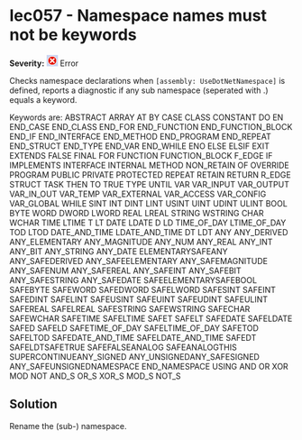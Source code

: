 # Iec057 - Namespace names must not be keywords

**Severity:** ![Error](../images/Error.png) Error

Checks namespace declarations when `[assembly: UseDotNetNamespace]` is defined, reports a diagnostic if any sub namespace (seperated with .) equals a keyword.

Keywords are:
ABSTRACT
ARRAY
AT
BY
CASE
CLASS
CONSTANT
DO
EN
END_CASE
END_CLASS
END_FOR
END_FUNCTION
END_FUNCTION_BLOCK
END_IF
END_INTERFACE
END_METHOD
END_PROGRAM
END_REPEAT
END_STRUCT
END_TYPE
END_VAR
END_WHILE
ENO
ELSE
ELSIF
EXIT
EXTENDS
FALSE
FINAL
FOR
FUNCTION
FUNCTION_BLOCK
F_EDGE
IF
IMPLEMENTS
INTERFACE
INTERNAL
METHOD
NON_RETAIN
OF
OVERRIDE
PROGRAM
PUBLIC
PRIVATE
PROTECTED
REPEAT
RETAIN
RETURN
R_EDGE
STRUCT
TASK
THEN
TO
TRUE
TYPE
UNTIL
VAR
VAR_INPUT
VAR_OUTPUT
VAR_IN_OUT
VAR_TEMP
VAR_EXTERNAL
VAR_ACCESS
VAR_CONFIG
VAR_GLOBAL
WHILE
SINT
INT
DINT
LINT
USINT
UINT
UDINT
ULINT
BOOL
BYTE
WORD
DWORD
LWORD
REAL
LREAL
STRING
WSTRING
CHAR
WCHAR
TIME
LTIME
T
LT
DATE
LDATE
D
LD
TIME_OF_DAY
LTIME_OF_DAY
TOD
LTOD
DATE_AND_TIME
LDATE_AND_TIME
DT
LDT
ANY
ANY_DERIVED
ANY_ELEMENTARY
ANY_MAGNITUDE
ANY_NUM
ANY_REAL
ANY_INT
ANY_BIT
ANY_STRING
ANY_DATE
ELEMENTARYSAFEANY
ANY_SAFEDERIVED
ANY_SAFEELEMENTARY
ANY_SAFEMAGNITUDE
ANY_SAFENUM
ANY_SAFEREAL
ANY_SAFEINT
ANY_SAFEBIT
ANY_SAFESTRING
ANY_SAFEDATE
SAFEELEMENTARYSAFEBOOL
SAFEBYTE
SAFEWORD
SAFEDWORD
SAFELWORD
SAFESINT
SAFEINT
SAFEDINT
SAFELINT
SAFEUSINT
SAFEUINT
SAFEUDINT
SAFEULINT
SAFEREAL
SAFELREAL
SAFESTRING
SAFEWSTRING
SAFECHAR
SAFEWCHAR
SAFETIME
SAFELTIME
SAFET
SAFELT
SAFEDATE
SAFELDATE
SAFED
SAFELD
SAFETIME_OF_DAY
SAFELTIME_OF_DAY
SAFETOD
SAFELTOD
SAFEDATE_AND_TIME
SAFELDATE_AND_TIME
SAFEDT
SAFELDTSAFETRUE
SAFEFALSEANALOG
SAFEANALOGTHIS
SUPERCONTINUEANY_SIGNED
ANY_UNSIGNEDANY_SAFESIGNED
ANY_SAFEUNSIGNEDNAMESPACE
END_NAMESPACE
USING
AND
OR
XOR
MOD
NOT
AND_S
OR_S
XOR_S
MOD_S
NOT_S

## Solution

Rename the (sub-) namespace.